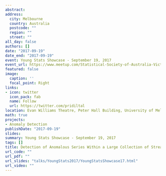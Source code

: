 ```yaml
---
abstract: 
address:
  city: Melbourne
  country: Australia
  postcode: ""
  region: ""
  street: ""
all_day: false
authors: []
date: "2017-09-19"
date_end: "2017-09-19"
event: Young Stats Showcase - September 19, 2017
event_url: https://www.meetup.com/Statistical-Society-of-Australia-Victorian-Branch/events/241236189/
featured: false
image:
  caption: ''
  focal_point: Right
links:
- icon: twitter
  icon_pack: fab
  name: Follow
  url: https://twitter.com/pridiltal
location: Evan Williams Theatre, Peter Hall Building, University of Melbourne, Melbourne, Australia
math: true
projects:
- Anomaly Detection
publishDate: "2017-09-19"
slides: 
summary: Young Stats Showcase - September 19, 2017
tags: []
title: Detection of Anomalous Series Within a Large Collection of Streaming Time Series Data
url_code: ""
url_pdf: ""
url_slides: "talks/YoungStats2017/YoungStatsShowcase17.html" 
url_video: ""
---
```


